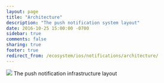 ```yaml
---
layout: page
title: "Architecture"
description: "The push notification system layout"
date: 2016-10-25 15:00:00 -0700
sidebar: true
comments: false
sharing: true
footer: true
redirect_from: /ecosystem/ios/notifications/architecture/
---
```


<p class='img'>
  <img src='/images/ios/PushNotificationLayout.png' />
  The push notification infrastructure layout
</p>
